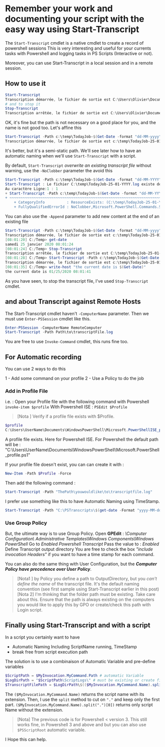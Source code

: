 # Remember your work and documenting your script with the easy way using Start-Transcript

The ````Start-Transcript```` cmdlet is a native cmdlet to create a record of powershell sessions This is very interesting and useful for your currents tasks with Powershell and logging tasks in PS Scripts (Interactive or not).

Moreover, you can use Start-Transcript in a local session and in a remote session.

## How to use it

````powershell
Start-Transcript
Transcription démarrée, le fichier de sortie est C:\Users\Olivier\Documents\PowerShell_transcript.ASUS10.PltJnuuq.20200125074423.txt
# and to stop it
Stop-Transcript
Transcription arrêtée, le fichier de sortie est C:\Users\Olivier\Documents\PowerShell_transcript.ASUS10.PltJnuuq.20200125074423.txt
````

OK, it's fine but the path is not necessary on a good place for you, and the name is not good too. Let's affine this

````powershell
Start-Transcript -Path c:\temp\TodayJob-$(Get-Date -format "dd-MM-yyyy").log
Transcription démarrée, le fichier de sortie est c:\temp\TodayJob-25-01-2020.log
````

It's better, but it's a semi-static path. We'll see later how to have an automatic naming when we'll use ````Start-Transcript```` with a script.

By default, ````Start-Transcript```` *overwrite an existing transcript file* without warning, use the ````-NoClobber```` parameter the avoid this

````powershell
Start-Transcript -Path c:\temp\TodayJob-$(Get-Date -format "dd-MM-YYYY").log -NoClobber
Start-Transcript : Le fichier C:\temp\TodayJob-25-01-YYYY.log existe déjà et NoClobber a été spécifié.
Au caractère Ligne:1 : 1
+ Start-Transcript -Path c:\temp\TodayJob-$(Get-Date -format "dd-MM-YYY ...
+ ~~~~~~~~~~~~~~~~~~~~~~~~~~~~~~~~~~~~~~~~~~~~~~~~~~~~~~~~~~~~~~~~~~~~~
    + CategoryInfo          : ResourceExists: (C:\temp\TodayJob-25-01-YYYY.log:String) [Start-Transcript], UnauthorizedAccessException
    + FullyQualifiedErrorId : NoClobber,Microsoft.PowerShell.Commands.StartTranscriptCommand
````

You can also use the ````-Append```` parameter to add new content at the end of an existing file

````Powershell
Start-Transcript -Path c:\temp\TodayJob-$(Get-Date -format "dd-MM-yyyy").log
Transcription démarrée, le fichier de sortie est c:\temp\TodayJob-25-01-2020.log
[08:01:20] C:/Temp> get-date
samedi 25 janvier 2020 08:01:24
[08:01:24] C:/Temp> Stop-Transcript
Transcription arrêtée, le fichier de sortie est C:\temp\TodayJob-25-01-2020.log
[08:01:28] C:/Temp> Start-Transcript -Path c:\temp\TodayJob-$(Get-Date -format "dd-MM-yyyy").log -Append
Transcription démarrée, le fichier de sortie est c:\temp\TodayJob-25-01-2020.log
[08:01:35] C:/Temp> write-host "the current date is $(Get-Date)"
the current date is 01/25/2020 08:01:41
````

As you have seen, to stop the transcript file, I've used ````Stop-Transcript```` cmdlet.

## and about Transcript against Remote Hosts

The Start-Transcript cmdlet haven't ````-ComputerName```` parameter. Then we must use ````Enter-PSSession```` cmdlet like this.

````powershell
Enter-PSSession -ComputerName RemoteComputer
Start-Transcript -Path Path\to\transcriptFile.log
````

You are free to use ````Invoke-Command```` cmdlet, this runs fine too.

## For Automatic recording

You can use 2 ways to do this

1 -  Add some command on your profile
2 - Use a Policy to do the job

### Add in Profile File

i.e. : Open your Profile file with the following command
 with Powershell ````invoke-item $profile````
 With Powershell ISE : ````PSEdit $Profile````

>[Nota ] Verify if a profile file exists with $Profile.

````powershell
$profile
C:\Users\UserName\Documents\WindowsPowerShell\Microsoft.PowerShellISE_profile.ps1
````

A profile file exists. Here for Powershell ISE. For Powershell the default path will be : "C:\Users\UserName\Documents\WindowsPowerShell\Microsoft.PowerShell_profile.ps1"

If your profile file doesn't exist, you can can create it with :

````powershell
New-Item -Path $Profile -Force
````

Then add the following command :

````powershell
Start-Transcript -Path "ThePath\youwouldlike\to\transcriptfile.log"
````

I prefer use something like this to have Automatic Naming using TimeStamp.

````powershell
Start-Transcript -Path "C:\PSTranscripts\$(get-date -Format "yyyy-MM-dd-hh-mm-ss").log"
````

### Use Group Policy

But, the ultimate way is to use Group Policy. Open **GPEdit** : *\Computer Configuration\ Administrative Templates\Windows Components\Windows PowerShell*
Go to *Enabled Powershell Transcript*
Pass the value to : *Enabled*
Define Transcript output directory
You are free to check the box *"include invocation Headers"* if you want to have a time stamp for each command.

You can also do the same thing with User Configuration, but the ***Computer Policy have precedence over User Policy***.

>[Nota1 ]
> by Policy you define a path to OutputDirectory, but you *can't define the name* of the transcript file. It's the default naming convention (see first sample using Start-Transcript earlier in this post)
>[Nota 2]
> I'm thinking that the folder path must be existing. Take care about this. Ensure that the path is always existing on the computers you would like to apply this by GPO or create/check this path with Login script.

## Finally using Start-Transcript and with a script

In a script you certainly want to have

- Automatic Naming Including ScriptName running, TimeStamp
- break free from script execution path

The solution is to use a combinaison of Automatic Variable and pre-define variables

````powershell
$ScriptPath = $MyInvocation.MyCommand.Path # automatic Variable
$LogDirPath = "$ScriptPath\ScriptLogs\" # must be existing or create first
$TranscriptFilePath = $LogDirPath\$(($MyInvocation.MyCommand.Name).split(".")[0])-$(Get-Date -format "yyyy-MM-dd").log"
````

The ````($MyInvocation.MyCommand.Name)```` returns the script name with its extension. Then, I use the ````split```` method to cut on ````"."```` and keep only the first part.
````($MyInvocation.MyCommand.Name).split(".")[0])```` returns only script Name without the extension.

>[Nota] The previous code is for Powershell < version 3. This still works fine, in Powershell 3 and above and but you can also use ````$PSScriptRoot```` automatic variable.


I Hope this can help.
